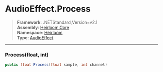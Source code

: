 # AudioEffect.Process

> **Framework**: .NETStandard,Version=v2.1  
> **Assembly**: [Heirloom.Core][0]  
> **Namespace**: [Heirloom][0]  
> **Type**: [AudioEffect][1]

--------------------------------------------------------------------------------

### Process(float, int)

```cs
public float Process(float sample, int channel)
```

[0]: ../Heirloom.Core.md
[1]: Heirloom.AudioEffect.md

